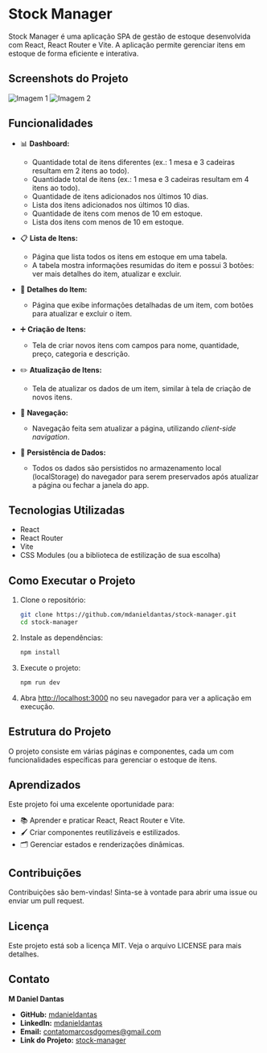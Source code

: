 # Stock Manager

Stock Manager é uma aplicação SPA de gestão de estoque desenvolvida com React, React Router e Vite. A aplicação permite gerenciar itens em estoque de forma eficiente e interativa.

## Screenshots do Projeto

![Imagem 1](caminho/para/imagem1.png)
![Imagem 2](caminho/para/imagem2.png)

## Funcionalidades

- 📊 **Dashboard:**
  - Quantidade total de itens diferentes (ex.: 1 mesa e 3 cadeiras resultam em 2 itens ao todo).
  - Quantidade total de itens (ex.: 1 mesa e 3 cadeiras resultam em 4 itens ao todo).
  - Quantidade de itens adicionados nos últimos 10 dias.
  - Lista dos itens adicionados nos últimos 10 dias.
  - Quantidade de itens com menos de 10 em estoque.
  - Lista dos itens com menos de 10 em estoque.

- 📋 **Lista de Itens:**
  - Página que lista todos os itens em estoque em uma tabela.
  - A tabela mostra informações resumidas do item e possui 3 botões: ver mais detalhes do item, atualizar e excluir.

- 📝 **Detalhes do Item:**
  - Página que exibe informações detalhadas de um item, com botões para atualizar e excluir o item.

- ➕ **Criação de Itens:**
  - Tela de criar novos itens com campos para nome, quantidade, preço, categoria e descrição.

- ✏️ **Atualização de Itens:**
  - Tela de atualizar os dados de um item, similar à tela de criação de novos itens.

- 🔄 **Navegação:**
  - Navegação feita sem atualizar a página, utilizando *client-side navigation*.

- 💾 **Persistência de Dados:**
  - Todos os dados são persistidos no armazenamento local (localStorage) do navegador para serem preservados após atualizar a página ou fechar a janela do app.

## Tecnologias Utilizadas

- React
- React Router
- Vite
- CSS Modules (ou a biblioteca de estilização de sua escolha)

## Como Executar o Projeto

1. Clone o repositório:

    ```bash
    git clone https://github.com/mdanieldantas/stock-manager.git
    cd stock-manager
    ```

2. Instale as dependências:

    ```bash
    npm install
    ```

3. Execute o projeto:

    ```bash
    npm run dev
    ```

4. Abra [http://localhost:3000](http://localhost:3000) no seu navegador para ver a aplicação em execução.

## Estrutura do Projeto

O projeto consiste em várias páginas e componentes, cada um com funcionalidades específicas para gerenciar o estoque de itens.

## Aprendizados

Este projeto foi uma excelente oportunidade para:

- 📚 Aprender e praticar React, React Router e Vite.
- 🖌️ Criar componentes reutilizáveis e estilizados.
- 🗂️ Gerenciar estados e renderizações dinâmicas.

## Contribuições

Contribuições são bem-vindas! Sinta-se à vontade para abrir uma issue ou enviar um pull request.

## Licença

Este projeto está sob a licença MIT. Veja o arquivo LICENSE para mais detalhes.

## Contato

**M Daniel Dantas**

- **GitHub:** [mdanieldantas](https://github.com/mdanieldantas)
- **LinkedIn:** [mdanieldantas](https://www.linkedin.com/in/mdanieldantas)
- **Email:** [contatomarcosdgomes@gmail.com](mailto:contatomarcosdgomes@gmail.com)
- **Link do Projeto:** [stock-manager](https://github.com/mdanieldantas/stock-manager)
